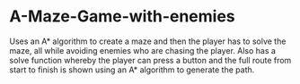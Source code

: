 # A-Maze-Game-with-enemies

Uses an A* algorithm to create a maze and then the player has to solve the maze, all while avoiding enemies who are chasing the player.
Also has a solve function whereby the player can press a button and the full route from start to finish is shown using an A* algorithm to generate the path.
